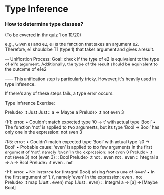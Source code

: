 # Type Inference

### How to determine type classes? 

(To be covered in the quiz 1 on 10/20)

e.g., Given e1 and e2, e1 is the function that takes an argument e2. 
Therefore, e1 should be T1 (type 1) that takes argument and gives a result. 

-- Unification Process: 
Goal: check if the type of e2 is equivalent to the type of e1's argument. 
Additionally, the type of the result should be equivalent to the outcome of e1e2.

---- This unification step is particularly tricky. However, it's heavily used in type inference. 

If there's any of these steps fails, a type error occurs. 



Type Inference Exercise: 

Prelude> :t Just
Just :: a -> Maybe a
Prelude> :t not even 3

<interactive>:1:1: error:
    • Couldn't match expected type ‘t0 -> t’ with actual type ‘Bool’
    • The function ‘not’ is applied to two arguments,
      but its type ‘Bool -> Bool’ has only one
      In the expression: not even 3

<interactive>:1:5: error:
    • Couldn't match expected type ‘Bool’ with actual type ‘a0 -> Bool’
    • Probable cause: ‘even’ is applied to too few arguments
      In the first argument of ‘not’, namely ‘even’
      In the expression: not even 3
Prelude> :t not (even 3)
not (even 3) :: Bool
Prelude> :t not . even
not . even :: Integral a => a -> Bool
Prelude> :t even . not

<interactive>:1:1: error:
    • No instance for (Integral Bool) arising from a use of ‘even’
    • In the first argument of ‘(.)’, namely ‘even’
      In the expression: even . not
Prelude> :t map (Just . even)
map (Just . even) :: Integral a => [a] -> [Maybe Bool]
